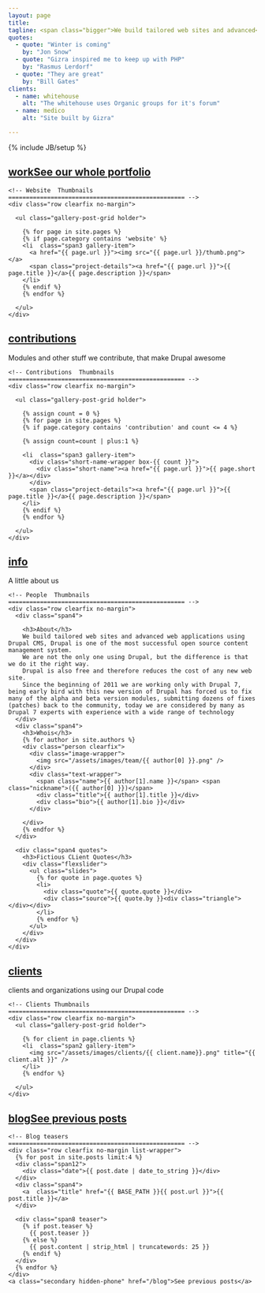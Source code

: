 ```yaml
---
layout: page
title:
tagline: <span class="bigger">We build tailored web sites and advanced</span> <br /> <span class="smaller">web applications using Drupal</span>
quotes:
  - quote: "Winter is coming"
    by: "Jon Snow"
  - quote: "Gizra inspired me to keep up with PHP"
    by: "Rasmus Lerdorf"
  - quote: "They are great"
    by: "Bill Gates"
clients:
  - name: whitehouse
    alt: "The whitehouse uses Organic groups for it's forum"
  - name: medico
    alt: "Site built by Gizra"

---
```

{% include JB/setup %}

<div class="row gallery-row websites-row"><!-- Begin Websites Row -->

  <div class="span12">
    <h2 class="title-bg"><a class="primary" href="#work">work</a><a class="secondary hidden-phone" href="/portfolio">See our whole portfolio</a></h2>

    <!-- Website  Thumbnails
    ================================================== -->
    <div class="row clearfix no-margin">

      <ul class="gallery-post-grid holder">

        {% for page in site.pages %}
        {% if page.category contains 'website' %}
        <li  class="span3 gallery-item">
          <a href="{{ page.url }}"><img src="{{ page.url }}/thumb.png"></a>
          <span class="project-details"><a href="{{ page.url }}">{{ page.title }}</a>{{ page.description }}</span>
        </li>
        {% endif %}
        {% endfor %}

      </ul>
    </div>
  </div>

</div><!-- End Websites Row -->

<div class="row gallery-row contributions-row"><!-- Begin Contributions Row -->

  <div class="span12">
    <h2 class="title-bg"><a class="primary" href="#contributions">contributions</a></h2>
    <div class="secondary-title hidden-phone">Modules and other stuff we contribute, that make Drupal awesome</div>

    <!-- Contributions  Thumbnails
    ================================================== -->
    <div class="row clearfix no-margin">

      <ul class="gallery-post-grid holder">

        {% assign count = 0 %}
        {% for page in site.pages %}
        {% if page.category contains 'contribution' and count <= 4 %}

        {% assign count=count | plus:1 %}

        <li  class="span3 gallery-item">
          <div class="short-name-wrapper box-{{ count }}">
            <div class="short-name"><a href="{{ page.url }}">{{ page.short }}</a></div>
          </div>
          <span class="project-details"><a href="{{ page.url }}">{{ page.title }}</a>{{ page.description }}</span>
        </li>
        {% endif %}
        {% endfor %}

      </ul>
    </div>
  </div>

</div><!-- End Contributions Row -->

<div class="row gallery-row info-row"><!-- Begin Info Row -->

  <div class="span12">
    <h2 class="title-bg"><a class="primary" href="#info">info</a></h2>
    <div class="secondary-title hidden-phone">A little about us</div>

    <!-- People  Thumbnails
    ================================================== -->
    <div class="row clearfix no-margin">
      <div class="span4">

        <h3>About</h3>
        We build tailored web sites and advanced web applications using Drupal CMS, Drupal is one of the most successful open source content management system.
        We are not the only one using Drupal, but the difference is that we do it the right way.
        Drupal is also free and therefore reduces the cost of any new web site.
        Since the beginning of 2011 we are working only with Drupal 7, being early bird with this new version of Drupal has forced us to fix many of the alpha and beta version modules, submitting dozens of fixes (patches) back to the community, today we are considered by many as Drupal 7 experts with experience with a wide range of technology
      </div>
      <div class="span4">
        <h3>Whois</h3>
        {% for author in site.authors %}
        <div class="person clearfix">
          <div class="image-wrapper">
            <img src="/assets/images/team/{{ author[0] }}.png" />
          </div>
          <div class="text-wrapper">
            <span class="name">{{ author[1].name }}</span> <span class="nickname">({{ author[0] }})</span>
            <div class="title">{{ author[1].title }}</div>
            <div class="bio">{{ author[1].bio }}</div>
          </div>

        </div>
        {% endfor %}
      </div>

      <div class="span4 quotes">
        <h3>Fictious CLient Quotes</h3>
        <div class="flexslider">
          <ul class="slides">
            {% for quote in page.quotes %}
            <li>
              <div class="quote">{{ quote.quote }}</div>
              <div class="source">{{ quote.by }}<div class="triangle"></div></div>
            </li>
            {% endfor %}
          </ul>
        </div>
      </div>
    </div>
  </div>

</div><!-- End Info Row -->

<div class="row gallery-row info-row"><!-- Begin Clients Row -->

  <div class="span12">
    <h2 class="title-bg"><a class="primary" href="#clients">clients</a></h2>
    <div class="secondary-title hidden-phone">clients and organizations using our Drupal code</div>

    <!-- Clients Thumbnails
    ================================================== -->
    <div class="row clearfix no-margin">
      <ul class="gallery-post-grid holder">

        {% for client in page.clients %}
        <li  class="span2 gallery-item">
          <img src="/assets/images/clients/{{ client.name}}.png" title="{{ client.alt }}" />
        </li>
        {% endfor %}

      </ul>
    </div>
  </div>

</div><!-- End Clients Row -->

<div class="row gallery-row blog-row"><!-- Begin Blog Row -->
  <div class="span12">
    <h2 class="title-bg"><a class="primary" href="#blog">blog</a><a class="secondary hidden-phone" href="/blog">See previous posts</a></h2>

    <!-- Blog teasers
    ================================================== -->
    <div class="row clearfix no-margin list-wrapper">
      {% for post in site.posts limit:4 %}
      <div class="span12">
        <div class="date">{{ post.date | date_to_string }}</div>
      </div>
      <div class="span4">
        <a  class="title" href="{{ BASE_PATH }}{{ post.url }}">{{ post.title }}</a>
      </div>

      <div class="span8 teaser">
        {% if post.teaser %}
          {{ post.teaser }}
        {% else %}
          {{ post.content | strip_html | truncatewords: 25 }}
        {% endif %}
      </div>
      {% endfor %}
    </div>
    <a class="secondary hidden-phone" href="/blog">See previous posts</a>
  </div>
</div><!-- End Blog Row -->
